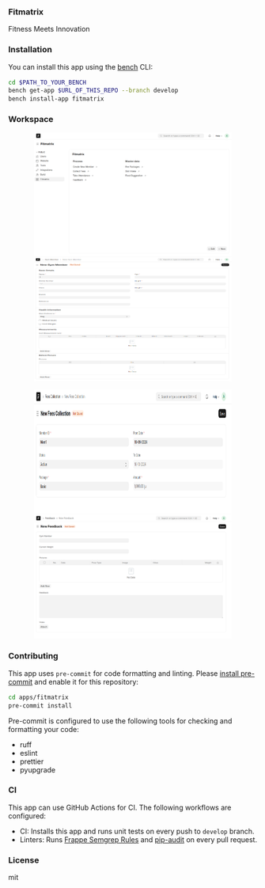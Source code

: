 ### Fitmatrix

Fitness Meets Innovation

### Installation

You can install this app using the [bench](https://github.com/frappe/bench) CLI:

```bash
cd $PATH_TO_YOUR_BENCH
bench get-app $URL_OF_THIS_REPO --branch develop
bench install-app fitmatrix
```

### Workspace

<p align="center">
  <img width="400" height="250" src="fitmatrix/public/documentation/images/workspace.png" alt="Workspace" />
  <img width="400" height="250" src="fitmatrix/public/documentation/images/createmember.png" alt="create member" />
</p>

<p align="center">
  <img width="400" height="250" src="fitmatrix/public/documentation/images/feecollection.png" alt="feecollection" />
  <img width="400" height="250" src="fitmatrix/public/documentation/images/feedback.png" alt="feedback" />
</p>







### Contributing

This app uses `pre-commit` for code formatting and linting. Please [install pre-commit](https://pre-commit.com/#installation) and enable it for this repository:

```bash
cd apps/fitmatrix
pre-commit install
```

Pre-commit is configured to use the following tools for checking and formatting your code:

- ruff
- eslint
- prettier
- pyupgrade


### CI

This app can use GitHub Actions for CI. The following workflows are configured:

- CI: Installs this app and runs unit tests on every push to `develop` branch.
- Linters: Runs [Frappe Semgrep Rules](https://github.com/frappe/semgrep-rules) and [pip-audit](https://pypi.org/project/pip-audit/) on every pull request.


### License

mit
